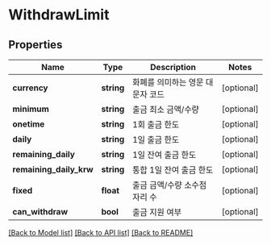 # WithdrawLimit

## Properties
Name | Type | Description | Notes
------------ | ------------- | ------------- | -------------
**currency** | **string** | 화폐를 의미하는 영문 대문자 코드 | [optional] 
**minimum** | **string** | 출금 최소 금액/수량 | [optional] 
**onetime** | **string** | 1회 출금 한도 | [optional] 
**daily** | **string** | 1일 출금 한도 | [optional] 
**remaining_daily** | **string** | 1일 잔여 출금 한도 | [optional] 
**remaining_daily_krw** | **string** | 통합 1일 잔여 출금 한도 | [optional] 
**fixed** | **float** | 출금 금액/수량 소수점 자리 수 | [optional] 
**can_withdraw** | **bool** | 출금 지원 여부 | [optional] 

[[Back to Model list]](../README.md#documentation-for-models) [[Back to API list]](../README.md#documentation-for-api-endpoints) [[Back to README]](../README.md)


